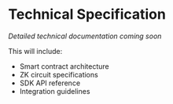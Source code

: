 # Technical Specification

*Detailed technical documentation coming soon*

This will include:
- Smart contract architecture
- ZK circuit specifications
- SDK API reference
- Integration guidelines

